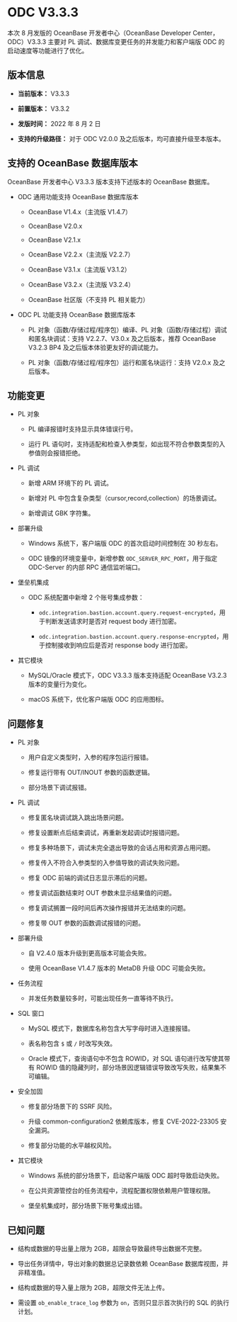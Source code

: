 ODC V3.3.3 
===============================

本次 8 月发版的 OceanBase 开发者中心（OceanBase Developer Center，ODC）V3.3.3 主要对 PL 调试、数据库变更任务的并发能力和客户端版 ODC 的启动速度等功能进行了优化。

版本信息 
-------------------------

* **当前版本：** V3.3.3

  

* **前置版本：** V3.3.2

  

* **发版时间：** 2022 年 8 月 2 日

  

* **支持的升级路径：** 对于 ODC V2.0.0 及之后版本，均可直接升级至本版本。

  




支持的 OceanBase 数据库版本 
----------------------------------------

OceanBase 开发者中心 V3.3.3 版本支持下述版本的 OceanBase 数据库。

* ODC 通用功能支持 OceanBase 数据库版本

  * OceanBase V1.4.x（主流版 V1.4.7）

    
  
  * OceanBase V2.0.x

    
  
  * OceanBase V2.1.x

    
  
  * OceanBase V2.2.x（主流版 V2.2.7）

    
  
  * OceanBase V3.1.x（主流版 V3.1.2）

    
  
  * OceanBase V3.2.x（主流版 V3.2.4）

    
  
  * OceanBase 社区版（不支持 PL 相关能力）

    
  

  

* ODC PL 功能支持 OceanBase 数据库版本

  * PL 对象（函数/存储过程/程序包）编译、PL 对象（函数/存储过程）调试和匿名块调试：支持 V2.2.7、V3.0.x 及之后版本，推荐 OceanBase V3.2.3 BP4 及之后版本体验更友好的调试能力。

    
  
  * PL 对象（函数/存储过程/程序包）运行和匿名块运行：支持 V2.0.x 及之后版本。

    
  

  




功能变更 
-------------------------

* PL 对象

  * PL 编译报错时支持显示具体错误行号。

    
  
  * 运行 PL 语句时，支持适配和检查入参类型，如出现不符合参数类型的入参值则会报错拒绝。

    
  

  

* PL 调试

  * 新增 ARM 环境下的 PL 调试。

    
  
  * 新增对 PL 中包含复杂类型（cursor,record,collection）的场景调试。

    
  
  * 新增调试 GBK 字符集。

    
  

  

* 部署升级

  * Windows 系统下，客户端版 ODC 的首次启动时间控制在 30 秒左右。

    
  
  * ODC 镜像的环境变量中，新增参数 `ODC_SERVER_RPC_PORT`，用于指定 ODC-Server 的内部 RPC 通信监听端口。

    
  

  

* 堡垒机集成

  * ODC 系统配置中新增 2 个账号集成参数：

    * `odc.integration.bastion.account.query.request-encrypted`，用于判断发送请求时是否对 request body 进行加密。

      
    
    * `odc.integration.bastion.account.query.response-encrypted`，用于控制接收到响应后是否对 response body 进行加密。

      
    

    
  

  

* 其它模块

  * MySQL/Oracle 模式下，ODC V3.3.3 版本支持适配 OceanBase V3.2.3 版本的变量行为变化。

    
  
  * macOS 系统下，优化客户端版 ODC 的应用图标。

    
  

  




问题修复 
-------------------------

* PL 对象

  * 用户自定义类型时，入参的程序包运行报错。

    
  
  * 修复运行带有 OUT/INOUT 参数的函数逻辑。

    
  
  * 部分场景下调试报错。

    
  

  

* PL 调试

  * 修复匿名块调试跳入跳出场景问题。

    
  
  * 修复设置断点后结束调试，再重新发起调试时报错问题。

    
  
  * 修复多种场景下，调试未完全退出导致的会话占用和资源占用问题。

    
  
  * 修复传入不符合入参类型的入参值导致的调试失败问题。

    
  
  * 修复 ODC 前端的调试日志显示滞后的问题。

    
  
  * 修复调试函数结束时 OUT 参数未显示结果值的问题。

    
  
  * 修复调试搁置一段时间后再次操作报错并无法结束的问题。

    
  
  * 修复带 OUT 参数的函数调试报错的问题。

    
  

  

* 部署升级

  * 自 V2.4.0 版本升级到更高版本可能会失败。

    
  
  * 使用 OceanBase V1.4.7 版本的 MetaDB 升级 ODC 可能会失败。

    
  

  

* 任务流程

  * 并发任务数量较多时，可能出现任务一直等待不执行。

    
  

  

* SQL 窗口

  * MySQL 模式下，数据库名称包含大写字母时进入连接报错。

    
  
  * 表名称包含 `$` 或 `/` 时改写失效。

    
  
  * Oracle 模式下，查询语句中不包含 ROWID，对 SQL 语句进行改写使其带有 ROWID 值的隐藏列时，部分场景因逻辑错误导致改写失败，结果集不可编辑。

    
  

  

* 安全加固

  * 修复部分场景下的 SSRF 风险。

    
  
  * 升级 common-configuration2 依赖库版本，修复 CVE-2022-23305 安全漏洞。

    
  
  * 修复部分功能的水平越权风险。

    
  

  

* 其它模块

  * Windows 系统的部分场景下，启动客户端版 ODC 超时导致启动失败。

    
  
  * 在公共资源管控台的任务流程中，流程配置权限依赖用户管理权限。

    
  
  * 堡垒机集成时，部分场景下账号集成出错。

    
  

  




已知问题 
-------------------------

* 结构或数据的导出量上限为 2GB，超限会导致最终导出数据不完整。

  

* 导出任务详情中，导出对象的数据总记录数依赖 OceanBase 数据库视图，并非精准值。

  

* 结构或数据的导入量上限为 2GB，超限文件无法上传。

  

* 需设置 `ob_enable_trace_log` 参数为 `on`，否则只显示首次执行的 SQL 的执行计划。





